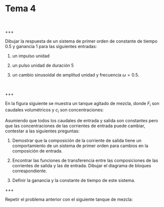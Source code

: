 
# Tema 4


 

+++

Dibujar la respuesta de un sistema de primer orden de constante de
tiempo 0.5 y ganancia 1 para las siguientes entradas:

1.  un impulso unidad

2.  un pulso unidad de duración 5

3.  un cambio sinusoidal de amplitud unidad y frecuencia $\omega = 0.5$.

 

+++

En la figura siguiente se muestra un tanque agitado de mezcla, donde
$F_i$ son caudales volumétricos y $c_i$ son concentraciones:

Asumiendo que todos los caudales de entrada y salida son constantes pero
que las concentraciones de las corrientes de entrada puede cambiar,
contestar a las siguientes preguntas:

1.  Demostrar que la composición de la corriente de salida tiene un
    comportamiento de un sistema de primer orden para cambios en la
    composición de entrada.

2.  Encontrar las funciones de transferencia entre las composiciones de
    las corrientes de salida y las de entrada. Dibujar el diagrama de
    bloques correspondiente.

3.  Definir la ganancia y la constante de tiempo de este sistema.

+++

Repetir el problema anterior con el siguiente tanque de mezcla:
